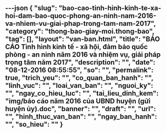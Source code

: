 ---json
{
    "slug": "bao-cao-tinh-hinh-kinh-te-xa-hoi-dam-bao-quoc-phong-an-ninh-nam-2016-va-nhiem-vu-giai-phap-trong-tam-nam-2017",
    "category": "thong-bao-giay-moi.thong-bao",
    "tag": [],
    "layout": "van-ban.html",
    "title": "BÁO CÁO Tình hình kinh tế - xã hội, đảm bảo quốc phòng - an ninh năm 2016 và nhiệm vụ, giải pháp trọng tâm năm 2017",
    "description": "",
    "date": "08-12-2016 08:55:55",
    "so": "",
    "permalink": true,
    "trich_yeu": "",
    "co_quan_ban_hanh": "",
    "linh_vuc": "",
    "loai_van_ban": "",
    "nguoi_ky": "",
    "ngay_co_hieu_luc": "",
    "tai_lieu_dinh_kem": "img/báo cáo năm 2016 của UBND huyện (gửi huyện ủy).doc",
    "banner": "",
    "draft": "",
    "url": "",
    "hinh_thuc_van_ban": "",
    "ngay_ban_hanh": "",
    "so_hieu": ""
}
---

